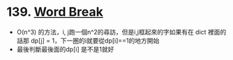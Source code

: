 # 139. [Word Break](https://leetcode.com/problems/word-break/)
- O(n^3) 的方法，i, j跑一個n^2的尋訪，但是i,j框起來的字如果有在 dict 裡面的話那 dp[j] = 1，下一圈的i就要從dp[i]==1的地方開始
- 最後判斷最後面的dp[i] 是不是1就好